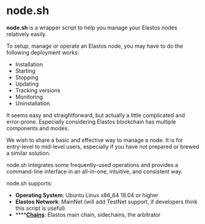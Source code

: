 # node.sh

**node.sh** is a wrapper script to help you manage your Elastos nodes relatively easily.

To setup, manage or operate an Elastos node, you may have to do the following deployment works:

* Installation
* Starting
* Stopping
* Updating
* Tracking versions
* Monitoring
* Uninstallation

It seems easy and straightforward, but actually a little complicated and error-prone. Especially considering Elastos blockchain has multiple components and modes.

We wish to share a basic and effective way to manage a node. It is for entry-level to mid-level users, especially if you have not prepared or brewed a similar solution.

node.sh integrates some frequently-used operations and provides a command-line interface in an all-in-one, intuitive, and consistent way.

node.sh supports:

* **Operating System**: Ubuntu Linux x86\_64 18.04 or higher
* **Elastos Network**: MainNet (will add TestNet support, if developers think this script is useful)
* ****[**Chains**](overview/programs-supported-by-node.sh.md): Elastos main chain, sidechains, the arbitrator

